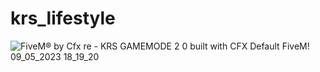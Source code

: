 # krs_lifestyle
![FiveM® by Cfx re - KRS GAMEMODE 2 0 built with CFX Default FiveM! 09_05_2023 18_19_20](https://github.com/KRS-KAROS/krs_lifestyle/assets/131356071/99d10daf-8696-409b-8983-ed437dcaab9b)

